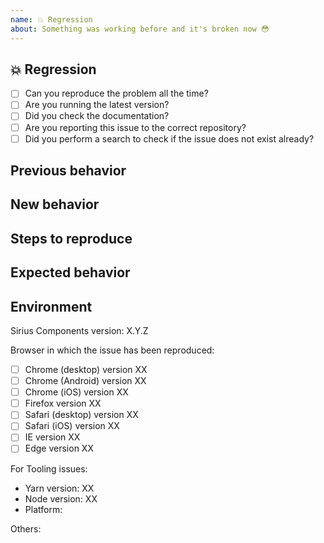 ```yaml
---
name: 💥 Regression
about: Something was working before and it's broken now 😳
---
```

<!-- Help us manage issues by specifying the following information. -->

## 💥 Regression
<!-- Check one of the following options with "x" -->
* [ ] Can you reproduce the problem all the time?
* [ ] Are you running the latest version?
* [ ] Did you check the documentation?
* [ ] Are you reporting this issue to the correct repository?
* [ ] Did you perform a search to check if the issue does not exist already?

## Previous behavior
<!-- Describe how the application used to work. -->


## New behavior
<!-- Describe how things are working now -->


## Steps to reproduce
<!--
For bug reports please provide the *STEPS TO REPRODUCE* and if possible a *MINIMAL DEMO* of the problem.-
If you have link to a codepen showing the issue or a standalone repo please link that!
-->


## Expected behavior
<!-- Describe what the desired behavior would be -->


## Environment

Sirius Components version: X.Y.Z
<!-- Check whether this is still an issue in the most recent version -->

Browser in which the issue has been reproduced:

* [ ] Chrome (desktop) version XX
* [ ] Chrome (Android) version XX
* [ ] Chrome (iOS) version XX
* [ ] Firefox version XX
* [ ] Safari (desktop) version XX
* [ ] Safari (iOS) version XX
* [ ] IE version XX
* [ ] Edge version XX
 
For Tooling issues:

* Yarn version: XX
* Node version: XX
* Platform:

Others:
<!-- Anything else relevant?  Operating system version, IDE, package manager, HTTP server, ... -->